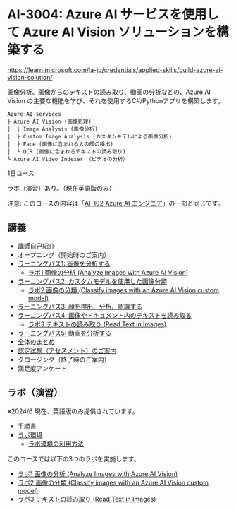 # AI-3004: Azure AI サービスを使用して Azure AI Vision ソリューションを構築する

https://learn.microsoft.com/ja-jp/credentials/applied-skills/build-azure-ai-vision-solution/

画像分析、画像からのテキストの読み取り、動画の分析などの、Azure AI Vision の主要な機能を学び、それを使用するC#/Pythonアプリを構築します。

```
Azure AI services
├ Azure AI Vision (画像処理)
│  ├ Image Analysis (画像分析)
│  ├ Custom Image Analysis (カスタムモデルによる画像分析)
│  ├ Face (画像に含まれる人の顔の検出)
│  └ OCR (画像に含まれるテキストの読み取り)
└ Azure AI Video Indexer （ビデオの分析）
```

1日コース

ラボ（演習）あり。（現在英語版のみ）

注意: このコースの内容は「[AI-102 Azure AI エンジニア](https://learn.microsoft.com/ja-jp/credentials/certifications/azure-ai-engineer/)」の一部と同じです。

## 講義

- 講師自己紹介
- オープニング（開始時のご案内）
- [ラーニングパス1: 画像を分析する](lp01-analyze-images.md)
  - [ラボ1 画像の分析 (Analyze Images with Azure AI Vision)](https://microsoftlearning.github.io/mslearn-ai-vision/Instructions/Exercises/01-analyze-images.html)
- [ラーニングパス2: カスタムモデルを使用した画像分類](lp02-classify-images-custom-model.md)
  - [ラボ2 画像の分類 (Classify images with an Azure AI Vision custom model)](https://microsoftlearning.github.io/mslearn-ai-vision/Instructions/Exercises/02-image-classification.html)
- [ラーニングパス3: 顔を検出、分析、認識する](lp03-face.md)
- [ラーニングパス4: 画像やドキュメント内のテキストを読み取る](lp04-read-text.md)
  - [ラボ3 テキストの読み取り (Read Text in Images)](https://microsoftlearning.github.io/mslearn-ai-vision/Instructions/Exercises/05-ocr.html)
- [ラーニングパス5: 動画を分析する](lp05-analyze-video.md)
- [全体のまとめ](matome.md)
- [認定試験（アセスメント）のご案内](assessment.md)
- クロージング（終了時のご案内）
- 満足度アンケート

## ラボ（演習）

※2024/6 現在、英語版のみ提供されています。

- [手順書](https://microsoftlearning.github.io/mslearn-ai-vision/)
- [ラボ環境](https://esi.learnondemand.net/)
  - [ラボ環境の利用方法](../ラボ環境の利用方法.pdf)

このコースでは以下の3つのラボを実施します。
- [ラボ1 画像の分析 (Analyze Images with Azure AI Vision)](https://microsoftlearning.github.io/mslearn-ai-vision/Instructions/Exercises/01-analyze-images.html)
- [ラボ2 画像の分類 (Classify images with an Azure AI Vision custom model)](https://microsoftlearning.github.io/mslearn-ai-vision/Instructions/Exercises/02-image-classification.html)
- [ラボ3 テキストの読み取り (Read Text in Images)](https://microsoftlearning.github.io/mslearn-ai-vision/Instructions/Exercises/05-ocr.html)
